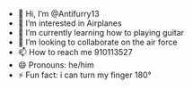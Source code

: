 - 👋 Hi, I’m @Antifurry13
- 👀 I’m interested in Airplanes
- 🌱 I’m currently learning how to playing guitar
- 💞️ I’m looking to collaborate on the air force
- 📫 How to reach me 910113527
- 😄 Pronouns: he/him
- ⚡ Fun fact: i can turn my finger 180°

<!---
Antifurry13/Antifurry13 is a ✨ special ✨ repository because its `README.md` (this file) appears on your GitHub profile.
You can click the Preview link to take a look at your changes.
--->
